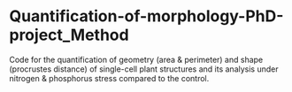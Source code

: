 # Quantification-of-morphology-PhD-project_Method

Code for the quantification of geometry (area & perimeter) and shape (procrustes distance) of single-cell plant structures and its analysis under nitrogen 
& phosphorus stress compared to the control.
